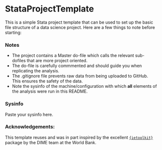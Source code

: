 # StataProjectTemplate

This is a simple Stata project template that can be used to set up the
basic file structure of a data science project. Here are a few things
to note before starting:

### Notes
- The project contains a Master do-file which calls the relevant sub-dofiles
that are more project oriented.
- The do-file is carefully commmented and should guide you when replicating
the analysis.
- The .gitignore file prevents raw data from being uploaded to GitHub. This ensures
the safety of the data.
- Note the sysinfo of the machine/configuration with which **all** elements
of the analysis were run in this README.

### Sysinfo

Paste your sysinfo here.

### Acknowledgements:

This template reuses and was in part inspired by the excellent [`{ietoolkit}`](https://github.com/worldbank/ietoolkit) package
by the DIME team at the World Bank.
